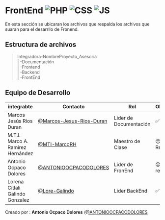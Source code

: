 # FrontEnd ![PHP](https://img.shields.io/badge/HTML5-E34F26?style=for-the-badge&logo=html5&logoColor=white) ![CSS](    https://img.shields.io/badge/CSS-239120?&style=for-the-badge&logo=css3&logoColor=white)  ![JS](https://img.shields.io/badge/JavaScript-F7DF1E?style=for-the-badge&logo=javascript&logoColor=black)

En esta sección se ubicaran los archivos que respalda los archivos que suaran para el desarrllo de Fronend.

## Estructura de archivos 


>Integradora-NombreProyecto_Asesoria <br>
>| -Documentación <br>
>| -Frontend <br>
>| -Backend <br>
>| -FrontEnd

## Equipo de Desarrollo
|integrabte|Contacto|Rol|Observaciones|
|-----------|-------|---|-------------|
|Marcos Jesús Ríos Duran|[@Marcos-Jesus-Rios-Duran](https://github.com/Marcos-Jesus-Rios-Duran)|Lider de Documentación| ✅ Aprobado
|M.T.I. Marco A. Ramírez Hernández|[@MTI-MarcoRH](https://github.com/MTI-MarcoRH)|Maestro de Clase|😔 No ha Revisado|
|Antonio Ocpaco Dolores|[@ANTONIOOCPACODOLORES](https://github.com/Juvenal-Viveros)|Lider de FronEnd| 😔 No ha revisado |
|Lorena Citlali Galindo Gonzalez|[@Lore-Galindo](https://github.com/Lore-Galindo)|Lider BackEnd|✅ Aprobado|


Creado por : **Antonio Ocpaco Dolores** /[@ANTONIOOCPACODOLORES](https://github.com/ANTONIOOCPACODOLORES)
